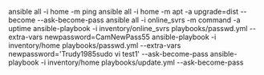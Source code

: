 ansible all -i home -m ping
ansible all -i home -m apt -a upgrade=dist --become --ask-become-pass
ansible all -i online_svrs -m command -a uptime
ansible-playbook -i inventory/online_svrs playbooks/passwd.yml --extra-vars newpassword=CamNewPass55
ansible-playbook -i inventory/home playbooks/passwd.yml --extra-vars newpassword='Trudy1985sudo vi test1' --ask-become-pass
ansible-playbook -i inventory/home playbooks/update.yml --ask-become-pass
